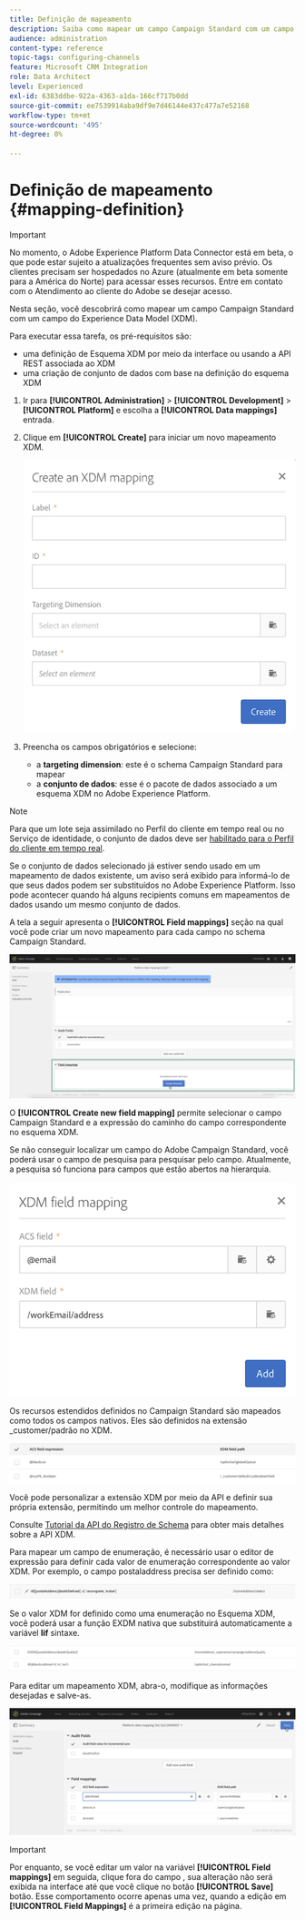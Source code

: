 ```yaml
---
title: Definição de mapeamento
description: Saiba como mapear um campo Campaign Standard com um campo Experience Data Model (XDM).
audience: administration
content-type: reference
topic-tags: configuring-channels
feature: Microsoft CRM Integration
role: Data Architect
level: Experienced
exl-id: 6383ddbe-922a-4363-a1da-166cf717b0dd
source-git-commit: ee7539914aba9df9e7d46144e437c477a7e52168
workflow-type: tm+mt
source-wordcount: '495'
ht-degree: 0%

---
```


# Definição de mapeamento {#mapping-definition}

>[!IMPORTANT]
>
>No momento, o Adobe Experience Platform Data Connector está em beta, o que pode estar sujeito a atualizações frequentes sem aviso prévio. Os clientes precisam ser hospedados no Azure (atualmente em beta somente para a América do Norte) para acessar esses recursos. Entre em contato com o Atendimento ao cliente do Adobe se desejar acesso.

Nesta seção, você descobrirá como mapear um campo Campaign Standard com um campo do Experience Data Model (XDM).

Para executar essa tarefa, os pré-requisitos são:

* uma definição de Esquema XDM por meio da interface ou usando a API REST associada ao XDM
* uma criação de conjunto de dados com base na definição do esquema XDM

1. Ir para **[!UICONTROL Administration]** > **[!UICONTROL Development]** > **[!UICONTROL Platform]** e escolha a **[!UICONTROL Data mappings]** entrada.

1. Clique em **[!UICONTROL Create]** para iniciar um novo mapeamento XDM.

   ![](assets/aep_createmapping.png)

1. Preencha os campos obrigatórios e selecione:

   * a **targeting dimension**: este é o schema Campaign Standard para mapear
   * a **conjunto de dados**: esse é o pacote de dados associado a um esquema XDM no Adobe Experience Platform.

>[!NOTE]
>
>Para que um lote seja assimilado no Perfil do cliente em tempo real ou no Serviço de identidade, o conjunto de dados deve ser [habilitado para o Perfil do cliente em tempo real](https://experienceleague.adobe.com/docs/experience-platform/rtcdp/intro/get-started.html).
>
>Se o conjunto de dados selecionado já estiver sendo usado em um mapeamento de dados existente, um aviso será exibido para informá-lo de que seus dados podem ser substituídos no Adobe Experience Platform. Isso pode acontecer quando há alguns recipients comuns em mapeamentos de dados usando um mesmo conjunto de dados.

A tela a seguir apresenta o **[!UICONTROL Field mappings]** seção na qual você pode criar um novo mapeamento para cada campo no schema Campaign Standard.

![](assets/aep_fieldmappings.png)

O **[!UICONTROL Create new field mapping]** permite selecionar o campo Campaign Standard e a expressão do caminho do campo correspondente no esquema XDM.

Se não conseguir localizar um campo do Adobe Campaign Standard, você poderá usar o campo de pesquisa para pesquisar pelo campo. Atualmente, a pesquisa só funciona para campos que estão abertos na hierarquia.

![](assets/aep_mapfield.png)

Os recursos estendidos definidos no Campaign Standard são mapeados como todos os campos nativos. Eles são definidos na extensão _customer/padrão no XDM.

![](assets/aep_fieldscusmapping.png)

Você pode personalizar a extensão XDM por meio da API e definir sua própria extensão, permitindo um melhor controle do mapeamento.

Consulte [Tutorial da API do Registro de Schema](https://experienceleague.adobe.com/docs/experience-platform/xdm/api/getting-started.html) para obter mais detalhes sobre a API XDM.

Para mapear um campo de enumeração, é necessário usar o editor de expressão para definir cada valor de enumeração correspondente ao valor XDM. Por exemplo, o campo postaladdress precisa ser definido como:

![](assets/aep_enummapping.png)

Se o valor XDM for definido como uma enumeração no Esquema XDM, você poderá usar a função EXDM nativa que substituirá automaticamente a variável **lif** sintaxe.

![](assets/aep_enummappingexdm.png)

Para editar um mapeamento XDM, abra-o, modifique as informações desejadas e salve-as.

![](assets/aep_editmapping.png)

>[!IMPORTANT]
>
>Por enquanto, se você editar um valor na variável **[!UICONTROL Field mappings]** em seguida, clique fora do campo , sua alteração não será exibida na interface até que você clique no botão **[!UICONTROL Save]** botão. Esse comportamento ocorre apenas uma vez, quando a edição em **[!UICONTROL Field Mappings]** é a primeira edição na página.
